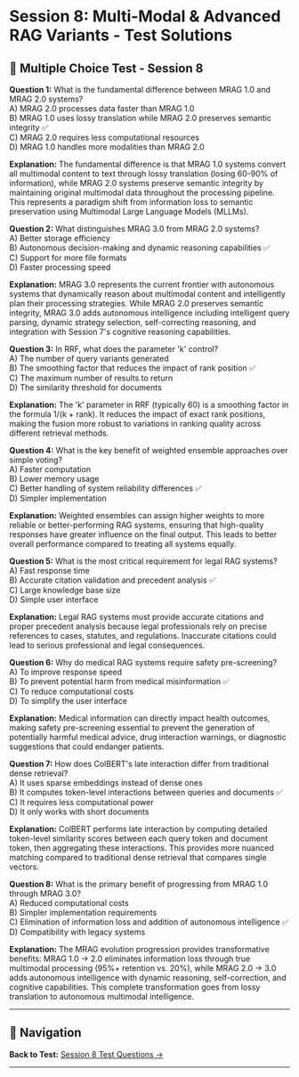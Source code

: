 # Session 8: Multi-Modal & Advanced RAG Variants - Test Solutions

## 📝 Multiple Choice Test - Session 8

**Question 1:** What is the fundamental difference between MRAG 1.0 and MRAG 2.0 systems?  
A) MRAG 2.0 processes data faster than MRAG 1.0  
B) MRAG 1.0 uses lossy translation while MRAG 2.0 preserves semantic integrity ✅  
C) MRAG 2.0 requires less computational resources  
D) MRAG 1.0 handles more modalities than MRAG 2.0  

**Explanation:** The fundamental difference is that MRAG 1.0 systems convert all multimodal content to text through lossy translation (losing 60-90% of information), while MRAG 2.0 systems preserve semantic integrity by maintaining original multimodal data throughout the processing pipeline. This represents a paradigm shift from information loss to semantic preservation using Multimodal Large Language Models (MLLMs).

**Question 2:** What distinguishes MRAG 3.0 from MRAG 2.0 systems?  
A) Better storage efficiency  
B) Autonomous decision-making and dynamic reasoning capabilities ✅  
C) Support for more file formats  
D) Faster processing speed  

**Explanation:** MRAG 3.0 represents the current frontier with autonomous systems that dynamically reason about multimodal content and intelligently plan their processing strategies. While MRAG 2.0 preserves semantic integrity, MRAG 3.0 adds autonomous intelligence including intelligent query parsing, dynamic strategy selection, self-correcting reasoning, and integration with Session 7's cognitive reasoning capabilities.

**Question 3:** In RRF, what does the parameter 'k' control?  
A) The number of query variants generated  
B) The smoothing factor that reduces the impact of rank position ✅  
C) The maximum number of results to return  
D) The similarity threshold for documents  

**Explanation:** The 'k' parameter in RRF (typically 60) is a smoothing factor in the formula 1/(k + rank). It reduces the impact of exact rank positions, making the fusion more robust to variations in ranking quality across different retrieval methods.

**Question 4:** What is the key benefit of weighted ensemble approaches over simple voting?  
A) Faster computation  
B) Lower memory usage  
C) Better handling of system reliability differences ✅  
D) Simpler implementation  

**Explanation:** Weighted ensembles can assign higher weights to more reliable or better-performing RAG systems, ensuring that high-quality responses have greater influence on the final output. This leads to better overall performance compared to treating all systems equally.

**Question 5:** What is the most critical requirement for legal RAG systems?  
A) Fast response time  
B) Accurate citation validation and precedent analysis ✅  
C) Large knowledge base size  
D) Simple user interface  

**Explanation:** Legal RAG systems must provide accurate citations and proper precedent analysis because legal professionals rely on precise references to cases, statutes, and regulations. Inaccurate citations could lead to serious professional and legal consequences.

**Question 6:** Why do medical RAG systems require safety pre-screening?  
A) To improve response speed  
B) To prevent potential harm from medical misinformation ✅  
C) To reduce computational costs  
D) To simplify the user interface  

**Explanation:** Medical information can directly impact health outcomes, making safety pre-screening essential to prevent the generation of potentially harmful medical advice, drug interaction warnings, or diagnostic suggestions that could endanger patients.

**Question 7:** How does ColBERT's late interaction differ from traditional dense retrieval?  
A) It uses sparse embeddings instead of dense ones  
B) It computes token-level interactions between queries and documents ✅  
C) It requires less computational power  
D) It only works with short documents  

**Explanation:** ColBERT performs late interaction by computing detailed token-level similarity scores between each query token and document token, then aggregating these interactions. This provides more nuanced matching compared to traditional dense retrieval that compares single vectors.

**Question 8:** What is the primary benefit of progressing from MRAG 1.0 through MRAG 3.0?  
A) Reduced computational costs  
B) Simpler implementation requirements  
C) Elimination of information loss and addition of autonomous intelligence ✅  
D) Compatibility with legacy systems  

**Explanation:** The MRAG evolution progression provides transformative benefits: MRAG 1.0 → 2.0 eliminates information loss through true multimodal processing (95%+ retention vs. 20%), while MRAG 2.0 → 3.0 adds autonomous intelligence with dynamic reasoning, self-correction, and cognitive capabilities. This complete transformation goes from lossy translation to autonomous multimodal intelligence.

---

## 🧭 Navigation

**Back to Test:** [Session 8 Test Questions →](Session8_MRAG_Evolution.md#multiple-choice-test-session-8)

---
